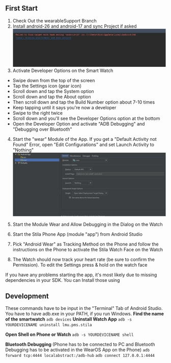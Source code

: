## First Start
1. Check Out the wearableSupport Branch
2. Install android-26 and android-17 and sync Project if asked  
![](../images/wear_1.png)  
3. Activate Developer Options on the Smart Watch  
- Swipe down from the top of the screen  
- Tap the Settings icon (gear icon)  
- Scroll down and tap the System option  
- Scroll down and tap the About option  
- Then scroll down and tap the Build Number option about 7-10 times  
- Keep tapping until it says you're now a developer  
- Swipe to the right twice  
- Scroll down and you'll see the Developer Options option at the bottom  
- Open the Developer Option and activate "ADB Debugging" and "Debugging over Bluetooth"  
4. Start the "wear" Module of the App. If you get a "Default Activity not Found" Error, open "Edit Configurations" and set Launch Activity to "Nothing"  
![](../images/wear_2.png)  
5. Start the Module Wear and Allow Debugging in the Dialog on the Watch  

6. Start the Stila Phone App (module "app") from Android Studio  

7. Pick "Android Wear" as Tracking Method on the Phone and follow the instructions on the Phone to activate the Stila Watch Face on the Watch  

8. The Watch should now track your heart rate (be sure to confirm the Permission). To edit the Settings press & hold on the watch face

If you have any problems starting the app, it's most likely due to missing dependencies in your SDK. You can Install those using


## Development

These commands have to be input in the "Terminal" Tab of Android Studio. You have to have adb.exe in your PATH, if you run Windows.
**Find the name of the smartwatch**
``adb devices``
**Uninstall Watch App**
``adb -s YOURDEVICENAME uninstall lmu.pms.stila``

**Open Shell on Phone or Watch**
``adb -s YOURDEVICENAME shell``

**Bluetooth Debugging**
(Phone has to be connected to PC and Bluetooth Debugging has to be activated in the WearOS App on the Phone)
``adb forward tcp:4444 localabstract:/adb-hub``
``adb connect 127.0.0.1:4444``
